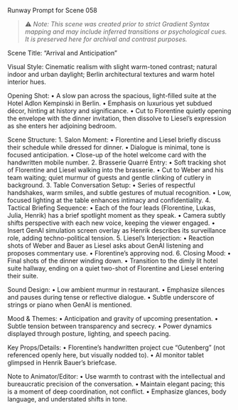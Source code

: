 Runway Prompt for Scene 058

> ⚠️ *Note: This scene was created prior to strict Gradient Syntax mapping and may include inferred transitions or psychological cues. It is preserved here for archival and contrast purposes.*

Scene Title: “Arrival and Anticipation”

Visual Style: Cinematic realism with slight warm-toned contrast; natural indoor and urban daylight; Berlin architectural textures and warm hotel interior hues.

Opening Shot:
	•	A slow pan across the spacious, light-filled suite at the Hotel Adlon Kempinski in Berlin.
	•	Emphasis on luxurious yet subdued décor, hinting at history and significance.
	•	Cut to Florentine quietly opening the envelope with the dinner invitation, then dissolve to Liesel’s expression as she enters her adjoining bedroom.

Scene Structure:
	1.	Salon Moment:
	•	Florentine and Liesel briefly discuss their schedule while dressed for dinner.
	•	Dialogue is minimal, tone is focused anticipation.
	•	Close-up of the hotel welcome card with the handwritten mobile number.
	2.	Brasserie Quarré Entry:
	•	Soft tracking shot of Florentine and Liesel walking into the brasserie.
	•	Cut to Weber and his team waiting; quiet murmur of guests and gentle clinking of cutlery in background.
	3.	Table Conversation Setup:
	•	Series of respectful handshakes, warm smiles, and subtle gestures of mutual recognition.
	•	Low, focused lighting at the table enhances intimacy and confidentiality.
	4.	Tactical Briefing Sequence:
	•	Each of the four leads (Florentine, Lukas, Julia, Henrik) has a brief spotlight moment as they speak.
	•	Camera subtly shifts perspective with each new voice, keeping the viewer engaged.
	•	Insert GenAI simulation screen overlay as Henrik describes its surveillance role, adding techno-political tension.
	5.	Liesel’s Interjection:
	•	Reaction shots of Weber and Bauer as Liesel asks about GenAI listening and proposes commentary use.
	•	Florentine’s approving nod.
	6.	Closing Mood:
	•	Final shots of the dinner winding down.
	•	Transition to the dimly lit hotel suite hallway, ending on a quiet two-shot of Florentine and Liesel entering their suite.

Sound Design:
	•	Low ambient murmur in restaurant.
	•	Emphasize silences and pauses during tense or reflective dialogue.
	•	Subtle underscore of strings or piano when GenAI is mentioned.

Mood & Themes:
	•	Anticipation and gravity of upcoming presentation.
	•	Subtle tension between transparency and secrecy.
	•	Power dynamics displayed through posture, lighting, and speech pacing.

Key Props/Details:
	•	Florentine’s handwritten project cue “Gutenberg” (not referenced openly here, but visually nodded to).
	•	AI monitor tablet glimpsed in Henrik Bauer’s briefcase.

Note to Animator/Editor:
	•	Use warmth to contrast with the intellectual and bureaucratic precision of the conversation.
	•	Maintain elegant pacing; this is a moment of deep coordination, not conflict.
	•	Emphasize glances, body language, and understated shifts in tone.
